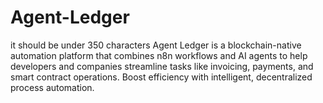 # Agent-Ledger
it should be under 350 characters  Agent Ledger is a blockchain-native automation platform that combines n8n workflows and AI agents to help developers and companies streamline tasks like invoicing, payments, and smart contract operations. Boost efficiency with intelligent, decentralized process automation.
